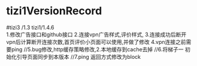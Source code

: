 # tizi1VersionRecord


#tizi3 /1.3  tizi1/1.4.6  
 1.修改广告接口和github接口
2.连接vpn广告样式,评价样式,
3.连接成功后断开vpn后计算断开连接次数,首页评价小页面可以使用,并做了修改
 4.vpn连接之前需要ping
//5.bug修改,http缓存策略修改,2.本地缓存到cache去掉
//6.将梯子一 初始化引导页面同步到本版本
//7.ping 返回方式修改为block

